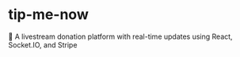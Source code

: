 # tip-me-now
💸 A livestream donation platform with real-time updates using React, Socket.IO, and Stripe
